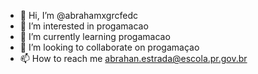 - 👋 Hi, I’m @abrahamxgrcfedc
- 👀 I’m interested in progamacao
- 🌱 I’m currently learning progamacao
- 💞️ I’m looking to collaborate on progamaçao
- 📫 How to reach me abrahan.estrada@escola.pr.gov.br

<!---
abrahamxgrcfedc/abrahamxgrcfedc is a ✨ special ✨ repository because its `README.md` (this file) appears on your GitHub profile.
You can click the Preview link to take a look at your changes.
--->
